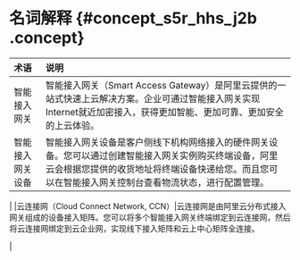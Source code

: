 # 名词解释 {#concept_s5r_hhs_j2b .concept}

|术语|说明|
|:-|:-|
|智能接入网关|智能接入网关（Smart Access Gateway）是阿里云提供的一站式快速上云解决方案。企业可通过智能接入网关实现Internet就近加密接入，获得更加智能、更加可靠、更加安全的上云体验。|
|智能接入网关设备|智能接入网关设备是客户侧线下机构网络接入的硬件网关设备。您可以通过创建智能接入网关实例购买终端设备，阿里云会根据您提供的收货地址将终端设备快递给您。而且您可以在智能接入网关控制台查看物流状态，进行配置管理。

|
|云连接网（Cloud Connect Network, CCN）|云连接网是由阿里云分布式接入网关组成的设备接入矩阵。您可以将多个智能接入网关终端绑定到云连接网，然后将云连接网绑定到云企业网，实现线下接入矩阵和云上中心矩阵全连接。

|

